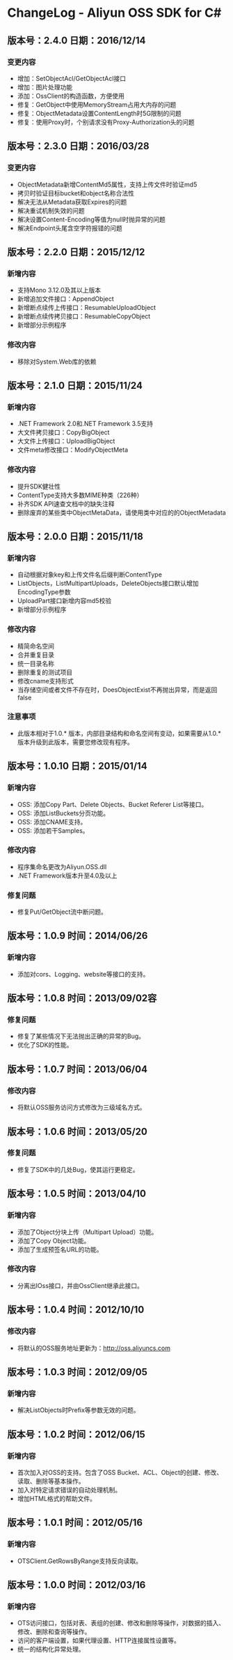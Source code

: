 ﻿# ChangeLog - Aliyun OSS SDK for C# 

## 版本号：2.4.0  日期：2016/12/14
### 变更内容
- 增加：SetObjectAcl/GetObjectAcl接口
- 增加：图片处理功能
- 添加：OssClient的构造函数，方便使用
- 修复：GetObject中使用MemoryStream占用大内存的问题
- 修复：ObjectMetadata设置ContentLength时5G限制的问题
- 修复：使用Proxy时，个别请求没有Proxy-Authorization头的问题

## 版本号：2.3.0  日期：2016/03/28
### 变更内容
- ObjectMetadata新增ContentMd5属性，支持上传文件时验证md5
- 拷贝时验证目标bucket和object名称合法性
- 解决无法从Metadata获取Expires的问题
- 解决重试机制失效的问题
- 解决设置Content-Encoding等值为null时抛异常的问题
- 解决Endpoint头尾含空字符报错的问题

## 版本号：2.2.0  日期：2015/12/12
### 新增内容
- 支持Mono 3.12.0及其以上版本
- 新增追加文件接口：AppendObject
- 新增断点续传上传接口：ResumableUploadObject
- 新增断点续传拷贝接口：ResumableCopyObject
- 新增部分示例程序

### 修改内容
- 移除对System.Web库的依赖

## 版本号：2.1.0  日期：2015/11/24
### 新增内容
- .NET Framework 2.0和.NET Framework 3.5支持
- 大文件拷贝接口：CopyBigObject
- 大文件上传接口：UploadBigObject
- 文件meta修改接口：ModifyObjectMeta

### 修改内容
- 提升SDK健壮性
- ContentType支持大多数MIME种类（226种）
- 补齐SDK API速查文档中的缺失注释
- 删除废弃的某些类中ObjectMetaData，请使用类中对应的的ObjectMetadata 

## 版本号：2.0.0  日期：2015/11/18
### 新增内容
- 自动根据对象key和上传文件名后缀判断ContentType
- ListObjects，ListMultipartUploads，DeleteObjects接口默认增加EncodingType参数
- UploadPart接口新增内容md5校验
- 新增部分示例程序

### 修改内容
- 精简命名空间
- 合并重复目录
- 统一目录名称
- 删除重复的测试项目
- 修改cname支持形式
- 当存储空间或者文件不存在时，DoesObjectExist不再抛出异常，而是返回false

### 注意事项
- 此版本相对于1.0.* 版本，内部目录结构和命名空间有变动，如果需要从1.0.*版本升级到此版本，需要您修改现有程序。

## 版本号：1.0.10 日期：2015/01/14
### 新增内容
- OSS: 添加Copy Part、Delete Objects、Bucket Referer List等接口。
- OSS: 添加ListBuckets分页功能。
- OSS: 添加CNAME支持。
- OSS: 添加若干Samples。

### 修改内容
- 程序集命名更改为Aliyun.OSS.dll
- .NET Framework版本升至4.0及以上

### 修复问题
- 修复Put/GetObject流中断问题。

## 版本号：1.0.9 时间：2014/06/26
### 新增内容
- 添加对cors、Logging、website等接口的支持。

## 版本号：1.0.8 时间：2013/09/02容
### 修复问题
- 修复了某些情况下无法抛出正确的异常的Bug。
- 优化了SDK的性能。

## 版本号：1.0.7 时间：2013/06/04
### 修改内容
- 将默认OSS服务访问方式修改为三级域名方式。

## 版本号：1.0.6 时间：2013/05/20
### 修复问题
- 修复了SDK中的几处Bug，使其运行更稳定。

## 版本号：1.0.5 时间：2013/04/10
### 新增内容
- 添加了Object分块上传（Multipart Upload）功能。
- 添加了Copy Object功能。
- 添加了生成预签名URL的功能。

### 修改内容
- 分离出IOss接口，并由OssClient继承此接口。

## 版本号：1.0.4 时间：2012/10/10
### 修改内容
- 将默认的OSS服务地址更新为：http://oss.aliyuncs.com

## 版本号：1.0.3 时间：2012/09/05
### 新增内容
- 解决ListObjects时Prefix等参数无效的问题。

## 版本号：1.0.2 时间：2012/06/15
### 新增内容
- 首次加入对OSS的支持。包含了OSS Bucket、ACL、Object的创建、修改、读取、删除等基本操作。
- 加入对特定请求错误的自动处理机制。
- 增加HTML格式的帮助文件。

## 版本号：1.0.1 时间：2012/05/16
### 新增内容
- OTSClient.GetRowsByRange支持反向读取。

## 版本号：1.0.0 时间：2012/03/16
### 新增内容
- OTS访问接口，包括对表、表组的创建、修改和删除等操作，对数据的插入、修改、删除和查询等操作。
- 访问的客户端设置，如果代理设置、HTTP连接属性设置等。
- 统一的结构化异常处理。
